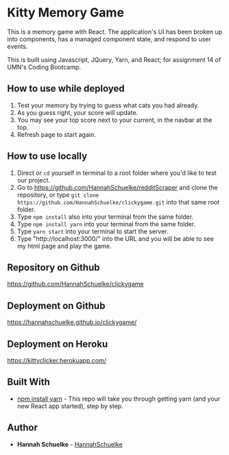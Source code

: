 # Kitty Memory Game

This is a memory game with React. The application's UI has been broken up into components, has a managed component state, and respond to user events.

This is built using Javascript, JQuery, Yarn, and React; for assignment 14 of UMN's Coding Bootcamp. 


## How to use while deployed

1. Test your memory by trying to guess what cats you had already.
2. As you guess right, your score will update. 
3. You may see your top score next to your current, in the navbar at the top.
4. Refresh page to start again.

## How to use locally

1. Direct or `cd` yourself in terminal to a root folder where you'd like to test our project. 
2. Go to https://github.com/HannahSchuelke/redditScraper and clone the repository, or type `git clone https://github.com/HannahSchuelke/clickygame.git` into that same root folder.  
3. Type `npm install` also into your terminal from the same folder. 
4. Type `npm install yarn` into your terminal from the same folder.
5. Type `yarn start` into your terminal to start the server.
6. Type "http://localhost:3000/" into the URL and you will be able to see my html page and play the game.


## Repository on Github

https://github.com/HannahSchuelke/clickygame

## Deployment on Github

https://hannahschuelke.github.io/clickygame/

## Deployment on Heroku

https://kittyclicker.herokuapp.com/

## Built With

* [npm install yarn](https://github.com/HannahSchuelke/clickygame/pull/new/KittyClicky) - This repo will take you through getting yarn (and your new React app started), step by step.

## Author

* **Hannah Schuelke** - [HannahSchuelke](https://github.com/HannahSchuelke)